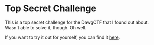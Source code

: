 # Top Secret Challenge

This is a top secret challenge for the DawgCTF that I found out about. Wasn't able to solve it, though. Oh well.

If you want to try it out for yourself, you can find it [here](SECRET-CHALLENGE.PEM).
